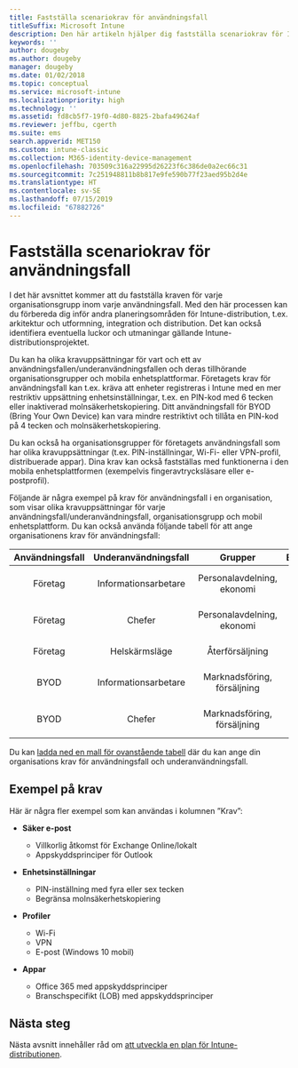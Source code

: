 ```yaml
---
title: Fastställa scenariokrav för användningsfall
titleSuffix: Microsoft Intune
description: Den här artikeln hjälper dig fastställa scenariokrav för Intunes användningsfall och underanvändningsfall vid en Microsoft Intune-implementering som sker enbart i molnet.
keywords: ''
author: dougeby
ms.author: dougeby
manager: dougeby
ms.date: 01/02/2018
ms.topic: conceptual
ms.service: microsoft-intune
ms.localizationpriority: high
ms.technology: ''
ms.assetid: fd8cb5f7-19f0-4d80-8825-2bafa49624af
ms.reviewer: jeffbu, cgerth
ms.suite: ems
search.appverid: MET150
ms.custom: intune-classic
ms.collection: M365-identity-device-management
ms.openlocfilehash: 703509c316a22995d26223f6c386de0a2ec66c31
ms.sourcegitcommit: 7c251948811b8b817e9fe590b77f23aed95b2d4e
ms.translationtype: HT
ms.contentlocale: sv-SE
ms.lasthandoff: 07/15/2019
ms.locfileid: "67882726"
---
```

# <a name="determine-use-case-scenario-requirements"></a>Fastställa scenariokrav för användningsfall

I det här avsnittet kommer att du fastställa kraven för varje organisationsgrupp inom varje användningsfall. Med den här processen kan du förbereda dig inför andra planeringsområden för Intune-distribution, t.ex. arkitektur och utformning, integration och distribution. Det kan också identifiera eventuella luckor och utmaningar gällande Intune-distributionsprojektet.

Du kan ha olika kravuppsättningar för vart och ett av användningsfallen/underanvändningsfallen och deras tillhörande organisationsgrupper och mobila enhetsplattformar. Företagets krav för användningsfall kan t.ex. kräva att enheter registreras i Intune med en mer restriktiv uppsättning enhetsinställningar, t.ex. en PIN-kod med 6 tecken eller inaktiverad molnsäkerhetskopiering. Ditt användningsfall för BYOD (Bring Your Own Device) kan vara mindre restriktivt och tillåta en PIN-kod på 4 tecken och molnsäkerhetskopiering.

Du kan också ha organisationsgrupper för företagets användningsfall som har olika kravuppsättningar (t.ex. PIN-inställningar, Wi-Fi- eller VPN-profil, distribuerade appar). Dina krav kan också fastställas med funktionerna i den mobila enhetsplattformen (exempelvis fingeravtrycksläsare eller e-postprofil).

Följande är några exempel på krav för användningsfall i en organisation, som visar olika kravuppsättningar för varje användningsfall/underanvändningsfall, organisationsgrupp och mobil enhetsplattform. Du kan också använda följande tabell för att ange organisationens krav för användningsfall:

| **Användningsfall** | **Underanvändningsfall** | **Grupper** | **Enhetsplattformar** | **Krav** |
|:---:|:---:|:---:|:---:|:---:|
| Företag | Informationsarbetare | Personalavdelning, ekonomi | iOS | Säker e-post, enhetsinställningar, profiler, appar |                                                          
| Företag | Chefer | Personalavdelning, ekonomi | iOS | Säker e-post, enhetsinställningar, profiler, appar |                                                         
| Företag | Helskärmsläge | Återförsäljning | Android | Enhetsinställningar, profiler, appar |
| BYOD | Informationsarbetare | Marknadsföring, försäljning | iOS | Säker e-post, enhetsinställningar, profiler, appar |                                                         
| BYOD | Chefer | Marknadsföring, försäljning | iOS | Säker e-post, enhetsinställningar, profiler, appar |

Du kan [ladda ned en mall för ovanstående tabell](https://gallery.technet.microsoft.com/Intune-deployment-planning-fae156c2?redir=0) där du kan ange din organisations krav för användningsfall och underanvändningsfall.


## <a name="examples-of-requirements"></a>Exempel på krav

Här är några fler exempel som kan användas i kolumnen ”Krav”:

- **Säker e-post**
  - Villkorlig åtkomst för Exchange Online/lokalt
  - Appskyddsprinciper för Outlook

- **Enhetsinställningar**
  - PIN-inställning med fyra eller sex tecken
  - Begränsa molnsäkerhetskopiering

- **Profiler**
  - Wi-Fi
  - VPN
  - E-post (Windows 10 mobil)

- **Appar**
  - Office 365 med appskyddsprinciper
  - Branschspecifikt (LOB) med appskyddsprinciper

## <a name="next-steps"></a>Nästa steg

Nästa avsnitt innehåller råd om [att utveckla en plan för Intune-distributionen](planning-guide-rollout-plan.md).
